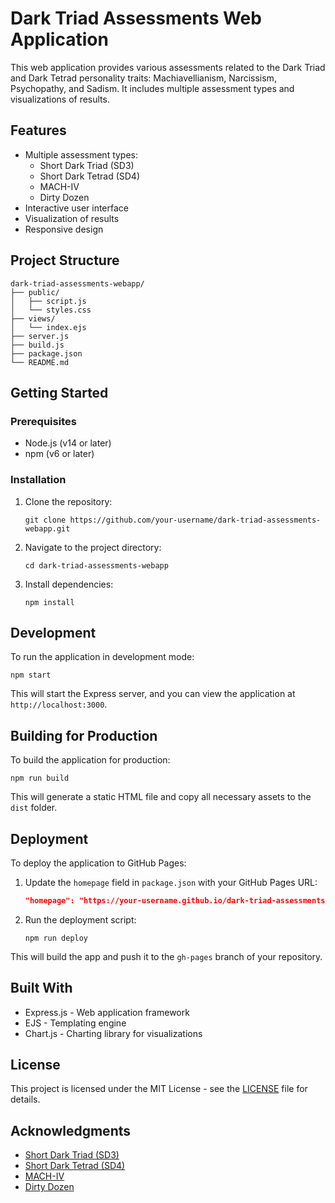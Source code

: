 # Dark Triad Assessments Web Application

This web application provides various assessments related to the Dark Triad and Dark Tetrad personality traits: Machiavellianism, Narcissism, Psychopathy, and Sadism. It includes multiple assessment types and visualizations of results.

## Features

- Multiple assessment types:
  - Short Dark Triad (SD3)
  - Short Dark Tetrad (SD4)
  - MACH-IV
  - Dirty Dozen
- Interactive user interface
- Visualization of results
- Responsive design

## Project Structure

```
dark-triad-assessments-webapp/
├── public/
│   ├── script.js
│   └── styles.css
├── views/
│   └── index.ejs
├── server.js
├── build.js
├── package.json
└── README.md
```

## Getting Started

### Prerequisites

- Node.js (v14 or later)
- npm (v6 or later)

### Installation

1. Clone the repository:

   ```
   git clone https://github.com/your-username/dark-triad-assessments-webapp.git
   ```

2. Navigate to the project directory:

   ```
   cd dark-triad-assessments-webapp
   ```

3. Install dependencies:

   ```
   npm install
   ```

## Development

To run the application in development mode:

```
npm start
```

This will start the Express server, and you can view the application at `http://localhost:3000`.

## Building for Production

To build the application for production:

```
npm run build
```

This will generate a static HTML file and copy all necessary assets to the `dist` folder.

## Deployment

To deploy the application to GitHub Pages:

1. Update the `homepage` field in `package.json` with your GitHub Pages URL:

   ```json
   "homepage": "https://your-username.github.io/dark-triad-assessments-webapp"
   ```

2. Run the deployment script:

   ```
   npm run deploy
   ```

This will build the app and push it to the `gh-pages` branch of your repository.

## Built With

- Express.js - Web application framework
- EJS - Templating engine
- Chart.js - Charting library for visualizations

## License

This project is licensed under the MIT License - see the [LICENSE](LICENSE) file for details.

## Acknowledgments

- [Short Dark Triad (SD3)](https://openpsychometrics.org/tests/SD3/)
- [Short Dark Tetrad (SD4)](https://openpsychometrics.org/tests/SD4/)
- [MACH-IV](https://openpsychometrics.org/tests/MACH-IV/)
- [Dirty Dozen](https://openpsychometrics.org/tests/DD/)
